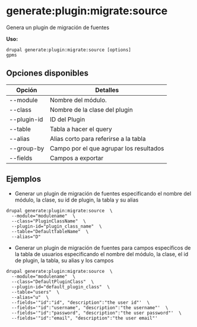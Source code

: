 # generate:plugin:migrate:source
Genera un plugin de migración de fuentes

**Uso:**
```
drupal generate:plugin:migrate:source [options]
gpms
```

## Opciones disponibles
Opción | Detalles
-------|-------------
--module | Nombre del módulo.
--class | Nombre de la clase del plugin
--plugin-id | ID del Plugin
--table | Tabla a hacer el query
--alias | Alias corto para referirse a la tabla
--group-by | Campo por el que agrupar los resultados
--fields | Campos a exportar

## Ejemplos
* Generar un plugin de migración de fuentes especificando el nombre del módulo, la clase, su id de plugin, la tabla y su alias
```
drupal generate:plugin:migrate:source  \
  --module="modulename"  \
  --class="PluginClassName"  \
  --plugin-id="plugin_class_name"  \
  --table="DefaultTableName"  \
  --alias="D"
```
* Generar un plugin de migración de fuentes para campos específicos de la tabla de usuarios especificando el nombre del módulo, la clase, el id de plugin, la tabla, su alias y los campos
```
drupal generate:plugin:migrate:source  \
  --module="modulename"  \
  --class="DefaultPluginClass"  \
  --plugin-id="default_plugin_class"  \
  --table="users"  \
  --alias="u"  \
  --fields='"id":"id", "description":"the user id"'  \
  --fields='"id":"username", "description":"the username"'  \
  --fields='"id":"password", "description":"the user password"'  \
  --fields='"id":"email", "description":"the user email"'
```
